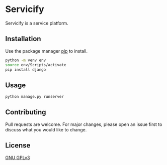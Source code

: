 # Servicify

Servicify is a service platform.

## Installation

Use the package manager [pip](https://pip.pypa.io/en/stable/) to install.

```bash
python -m venv env
source env/Scripts/activate
pip install django
```

## Usage

```python
python manage.py runserver
```

## Contributing
Pull requests are welcome. For major changes, please open an issue first to discuss what you would like to change.


## License
[GNU GPLv3](https://choosealicense.com/licenses/gpl-3.0/)